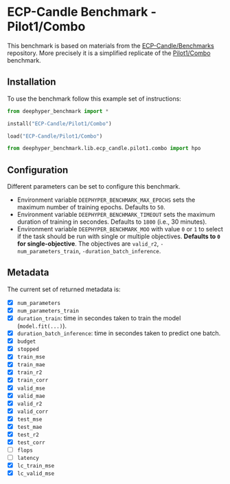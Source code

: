 
# ECP-Candle Benchmark - Pilot1/Combo

This benchmark is based on materials from the [ECP-Candle/Benchmarks](https://github.com/ECP-CANDLE/Benchmarks) repository. More precisely it is a simplified replicate of the [Pilot1/Combo](https://github.com/ECP-CANDLE/Benchmarks/tree/master/Pilot1/Combo) benchmark.


## Installation

To use the benchmark follow this example set of instructions:

```python
from deephyper_benchmark import *

install("ECP-Candle/Pilot1/Combo")

load("ECP-Candle/Pilot1/Combo")

from deephyper_benchmark.lib.ecp_candle.pilot1.combo import hpo
```

## Configuration

Different parameters can be set to configure this benchmark.

- Environment variable `DEEPHYPER_BENCHMARK_MAX_EPOCHS` sets the maximum number of training epochs. Defaults to `50`.
- Environment variable `DEEPHYPER_BENCHMARK_TIMEOUT` sets the maximum duration of training in secondes. Defaults to `1800` (i.e., 30 minutes).
- Environment variable `DEEPHYPER_BENCHMARK_MOO` with value `0` or `1` to select if the task should be run with single or multiple objectives. **Defaults to `0` for single-objective**. The objectives are `valid_r2`, `-num_parameters_train`, `-duration_batch_inference`.

## Metadata

The current set of returned metadata is:

- [x] `num_parameters`
- [x] `num_parameters_train`
- [x] `duration_train`: time in secondes taken to train the model (`model.fit(...)`).
- [x] `duration_batch_inference`: time in secondes taken to predict one batch.
- [x] `budget`
- [x] `stopped`
- [x] `train_mse`
- [x] `train_mae`
- [x] `train_r2`
- [x] `train_corr`
- [x] `valid_mse`
- [x] `valid_mae`
- [x] `valid_r2`
- [x] `valid_corr`
- [x] `test_mse`
- [x] `test_mae`
- [x] `test_r2`
- [x] `test_corr`
- [ ] `flops`
- [ ] `latency`
- [x] `lc_train_mse`
- [x] `lc_valid_mse`